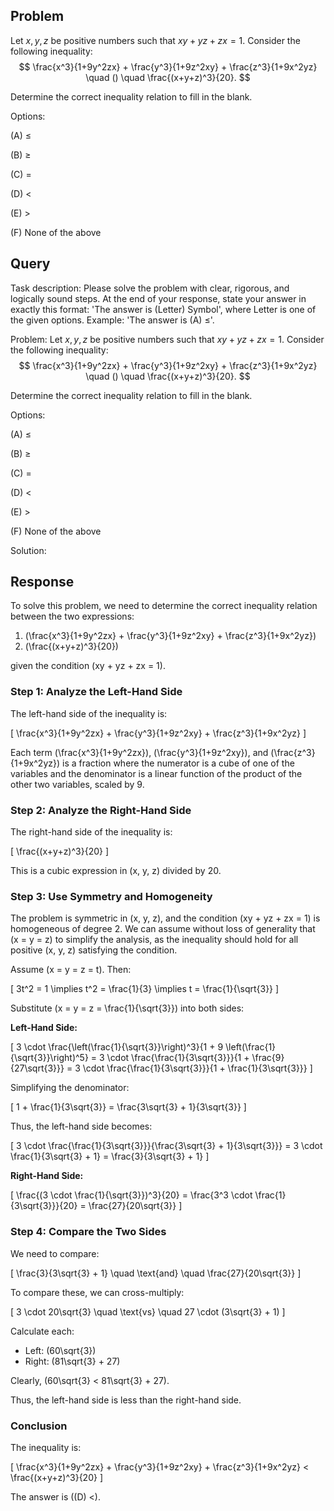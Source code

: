 ## Problem

Let $x, y, z$ be positive numbers such that $xy + yz + zx = 1$. Consider the following inequality:
$$
\frac{x^3}{1+9y^2zx} + \frac{y^3}{1+9z^2xy} + \frac{z^3}{1+9x^2yz} \quad () \quad \frac{(x+y+z)^3}{20}.
$$

Determine the correct inequality relation to fill in the blank.

Options:

(A) $\leq$ 

(B) $\geq$

(C) $=$ 

(D) $<$

(E) $>$

(F) None of the above

## Query

Task description: Please solve the problem with clear, rigorous, and logically sound steps. At the end of your response, state your answer in exactly this format: 'The answer is (Letter) Symbol', where Letter is one of the given options. Example: 'The answer is (A) $\leq$'.

Problem: Let $x, y, z$ be positive numbers such that $xy + yz + zx = 1$. Consider the following inequality:
$$
\frac{x^3}{1+9y^2zx} + \frac{y^3}{1+9z^2xy} + \frac{z^3}{1+9x^2yz} \quad () \quad \frac{(x+y+z)^3}{20}.
$$

Determine the correct inequality relation to fill in the blank.

Options:

(A) $\leq$ 

(B) $\geq$

(C) $=$ 

(D) $<$

(E) $>$

(F) None of the above

Solution:

## Response

To solve this problem, we need to determine the correct inequality relation between the two expressions:

1. \(\frac{x^3}{1+9y^2zx} + \frac{y^3}{1+9z^2xy} + \frac{z^3}{1+9x^2yz}\)
2. \(\frac{(x+y+z)^3}{20}\)

given the condition \(xy + yz + zx = 1\).

### Step 1: Analyze the Left-Hand Side

The left-hand side of the inequality is:

\[
\frac{x^3}{1+9y^2zx} + \frac{y^3}{1+9z^2xy} + \frac{z^3}{1+9x^2yz}
\]

Each term \(\frac{x^3}{1+9y^2zx}\), \(\frac{y^3}{1+9z^2xy}\), and \(\frac{z^3}{1+9x^2yz}\) is a fraction where the numerator is a cube of one of the variables and the denominator is a linear function of the product of the other two variables, scaled by 9.

### Step 2: Analyze the Right-Hand Side

The right-hand side of the inequality is:

\[
\frac{(x+y+z)^3}{20}
\]

This is a cubic expression in \(x, y, z\) divided by 20.

### Step 3: Use Symmetry and Homogeneity

The problem is symmetric in \(x, y, z\), and the condition \(xy + yz + zx = 1\) is homogeneous of degree 2. We can assume without loss of generality that \(x = y = z\) to simplify the analysis, as the inequality should hold for all positive \(x, y, z\) satisfying the condition.

Assume \(x = y = z = t\). Then:

\[
3t^2 = 1 \implies t^2 = \frac{1}{3} \implies t = \frac{1}{\sqrt{3}}
\]

Substitute \(x = y = z = \frac{1}{\sqrt{3}}\) into both sides:

**Left-Hand Side:**

\[
3 \cdot \frac{\left(\frac{1}{\sqrt{3}}\right)^3}{1 + 9 \left(\frac{1}{\sqrt{3}}\right)^5} = 3 \cdot \frac{\frac{1}{3\sqrt{3}}}{1 + \frac{9}{27\sqrt{3}}} = 3 \cdot \frac{\frac{1}{3\sqrt{3}}}{1 + \frac{1}{3\sqrt{3}}}
\]

Simplifying the denominator:

\[
1 + \frac{1}{3\sqrt{3}} = \frac{3\sqrt{3} + 1}{3\sqrt{3}}
\]

Thus, the left-hand side becomes:

\[
3 \cdot \frac{\frac{1}{3\sqrt{3}}}{\frac{3\sqrt{3} + 1}{3\sqrt{3}}} = 3 \cdot \frac{1}{3\sqrt{3} + 1} = \frac{3}{3\sqrt{3} + 1}
\]

**Right-Hand Side:**

\[
\frac{(3 \cdot \frac{1}{\sqrt{3}})^3}{20} = \frac{3^3 \cdot \frac{1}{3\sqrt{3}}}{20} = \frac{27}{20\sqrt{3}}
\]

### Step 4: Compare the Two Sides

We need to compare:

\[
\frac{3}{3\sqrt{3} + 1} \quad \text{and} \quad \frac{27}{20\sqrt{3}}
\]

To compare these, we can cross-multiply:

\[
3 \cdot 20\sqrt{3} \quad \text{vs} \quad 27 \cdot (3\sqrt{3} + 1)
\]

Calculate each:

- Left: \(60\sqrt{3}\)
- Right: \(81\sqrt{3} + 27\)

Clearly, \(60\sqrt{3} < 81\sqrt{3} + 27\).

Thus, the left-hand side is less than the right-hand side.

### Conclusion

The inequality is:

\[
\frac{x^3}{1+9y^2zx} + \frac{y^3}{1+9z^2xy} + \frac{z^3}{1+9x^2yz} < \frac{(x+y+z)^3}{20}
\]

The answer is \((D) <\).